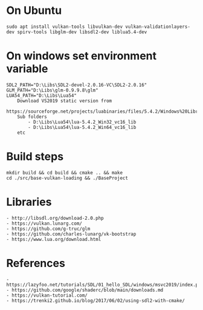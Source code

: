 
# On Ubuntu

    sudo apt install vulkan-tools libvulkan-dev vulkan-validationlayers-dev spirv-tools libglm-dev libsdl2-dev liblua5.4-dev



# On windows set environment variable 

    SDL2_PATH="D:\Libs\SDL2-devel-2.0.16-VC\SDL2-2.0.16"
    GLM_PATH="D:\Libs\glm-0.9.9.8\glm"
    LUA54_PATH="D:\Libs\Lua54"
        Download VS2019 static version from
            https://sourceforge.net/projects/luabinaries/files/5.4.2/Windows%20Libraries/Static/
        Sub folders
            - D:\Libs\Lua54\lua-5.4.2_Win32_vc16_lib
            - D:\Libs\Lua54\lua-5.4.2_Win64_vc16_lib
        etc



# Build steps

    mkdir build && cd build && cmake .. && make
    cd ./src/base-vulkan-loading && ./BaseProject



# Libraries

    - http://libsdl.org/download-2.0.php
    - https://vulkan.lunarg.com/
    - https://github.com/g-truc/glm
    - https://github.com/charles-lunarg/vk-bootstrap
    - https://www.lua.org/download.html



# References

    - https://lazyfoo.net/tutorials/SDL/01_hello_SDL/windows/msvc2019/index.php
    - https://github.com/google/shaderc/blob/main/downloads.md
    - https://vulkan-tutorial.com/
    - https://trenki2.github.io/blog/2017/06/02/using-sdl2-with-cmake/


